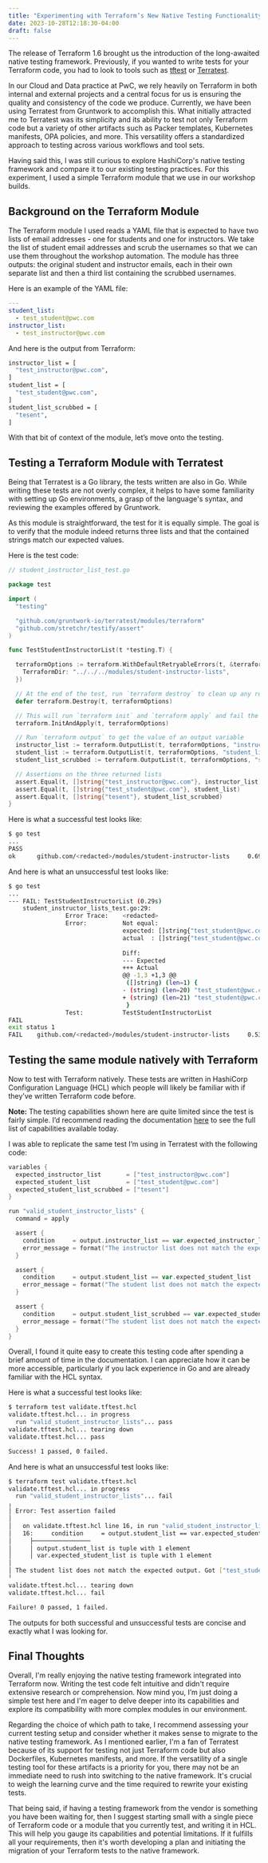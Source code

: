 ```yaml
---
title: "Experimenting with Terraform’s New Native Testing Functionality"
date: 2023-10-28T12:18:30-04:00
draft: false
---
```


The release of Terraform 1.6 brought us the introduction of the long-awaited native testing framework. Previously, if you wanted to write tests for your Terraform code, you had to look to tools such as [tftest](https://pypi.org/project/tftest/) or [Terratest](https://github.com/gruntwork-io/terratest). 

In our Cloud and Data practice at PwC, we rely heavily on Terraform in both internal and external projects and a central focus for us is ensuring the quality and consistency of the code we produce. Currently, we have been using Terratest from Gruntwork to accomplish this. What initially attracted me to Terratest was its simplicity and its ability to test not only Terraform code but a variety of other artifacts such as Packer templates, Kubernetes manifests, OPA policies, and more. This versatility offers a standardized approach to testing across various workflows and tool sets.

Having said this, I was still curious to explore HashiCorp's native testing framework and compare it to our existing testing practices. For this experiment, I used a simple Terraform module that we use in our workshop builds.

## Background on the Terraform Module

The Terraform module I used reads a YAML file that is expected to have two lists of email addresses - one for students and one for instructors. We take the list of student email addresses and scrub the usernames so that we can use them throughout the workshop automation. The module has three outputs: the original student and instructor emails, each in their own separate list and then a third list containing the scrubbed usernames.

Here is an example of the YAML file:

```yaml
---
student_list:
  - test_student@pwc.com
instructor_list:
  - test_instructor@pwc.com
```

And here is the output from Terraform:

```bash
instructor_list = [
  "test_instructor@pwc.com",
]
student_list = [
  "test_student@pwc.com",
]
student_list_scrubbed = [
  "tesent",
]
```

With that bit of context of the module, let’s move onto the testing.

## Testing a Terraform Module with Terratest

Being that Terratest is a Go library, the tests written are also in Go. While writing these tests are not overly complex, it helps to have some familiarity with setting up Go environments, a grasp of the language's syntax, and reviewing the examples offered by Gruntwork.

As this module is straightforward, the test for it is equally simple. The goal is to verify that the module indeed returns three lists and that the contained strings match our expected values.

Here is the test code:

```go
// student_instructor_list_test.go

package test

import (
  "testing"

  "github.com/gruntwork-io/terratest/modules/terraform"
  "github.com/stretchr/testify/assert"
)

func TestStudentInstructorList(t *testing.T) {

  terraformOptions := terraform.WithDefaultRetryableErrors(t, &terraform.Options{
    TerraformDir: "../../../modules/student-instructor-lists",
  })

  // At the end of the test, run `terraform destroy` to clean up any resources that were created
  defer terraform.Destroy(t, terraformOptions)

  // This will run `terraform init` and `terraform apply` and fail the test if there are any errors
  terraform.InitAndApply(t, terraformOptions)

  // Run `terraform output` to get the value of an output variable
  instructor_list := terraform.OutputList(t, terraformOptions, "instructor_list")
  student_list := terraform.OutputList(t, terraformOptions, "student_list")
  student_list_scrubbed := terraform.OutputList(t, terraformOptions, "student_list_scrubbed")

  // Assertions on the three returned lists
  assert.Equal(t, []string{"test_instructor@pwc.com"}, instructor_list)
  assert.Equal(t, []string{"test_student@pwc.com"}, student_list)
  assert.Equal(t, []string{"tesent"}, student_list_scrubbed)
}
```

Here is what a successful test looks like:

```bash
$ go test
...
PASS
ok      github.com/<redacted>/modules/student-instructor-lists     0.695s
```

And here is what an unsuccessful test looks like:

```bash
$ go test
...
--- FAIL: TestStudentInstructorList (0.29s)
    student_instructor_lists_test.go:29: 
                Error Trace:    <redacted>
                Error:          Not equal: 
                                expected: []string{"test_student@pwc.com"}
                                actual  : []string{"test_student@pwc.coms"}
                            
                                Diff:
                                --- Expected
                                +++ Actual
                                @@ -1,3 +1,3 @@
                                 ([]string) (len=1) {
                                - (string) (len=20) "test_student@pwc.com"
                                + (string) (len=21) "test_student@pwc.coms"
                                 }
                Test:           TestStudentInstructorList
FAIL
exit status 1
FAIL    github.com/<redacted>/modules/student-instructor-lists     0.535s
```

## Testing the same module natively with Terraform

Now to test with Terraform natively. These tests are written in HashiCorp Configuration Language (HCL) which people will likely be familiar with if they’ve written Terraform code before.

**Note:** The testing capabilities shown here are quite limited since the test is fairly simple. I’d recommend reading the documentation [here](https://developer.hashicorp.com/terraform/language/tests) to see the full list of capabilities available today.

I was able to replicate the same test I’m using in Terratest with the following code:

```go
variables {
  expected_instructor_list       = ["test_instructor@pwc.com"]
  expected_student_list          = ["test_student@pwc.com"]
  expected_student_list_scrubbed = ["tesent"]
}

run "valid_student_instructor_lists" {
  command = apply

  assert {
    condition     = output.instructor_list == var.expected_instructor_list
    error_message = format("The instructor list does not match the expected output. Got %v but expected %v.", output.instructor_list, var.expected_instructor_list)
  }

  assert {
    condition     = output.student_list == var.expected_student_list
    error_message = format("The student list does not match the expected output. Got %v but expected %v.", output.student_list, var.expected_student_list)
  }

  assert {
    condition     = output.student_list_scrubbed == var.expected_student_list_scrubbed
    error_message = format("The student list does not match the expected output. Got %v but expected %v.", output.student_list_scrubbed, var.expected_student_list_scrubbed)
  }
}
```

Overall, I found it quite easy to create this testing code after spending a brief amount of time in the documentation. I can appreciate how it can be more accessible, particularly if you lack experience in Go and are already familiar with the HCL syntax.

Here is what a successful test looks like:

```bash
$ terraform test validate.tftest.hcl
validate.tftest.hcl... in progress
  run "valid_student_instructor_lists"... pass
validate.tftest.hcl... tearing down
validate.tftest.hcl... pass

Success! 1 passed, 0 failed.
```

And here is what an unsuccessful test looks like:

```bash
$ terraform test validate.tftest.hcl
validate.tftest.hcl... in progress
  run "valid_student_instructor_lists"... fail
╷
│ Error: Test assertion failed
│ 
│   on validate.tftest.hcl line 16, in run "valid_student_instructor_lists":
│   16:     condition     = output.student_list == var.expected_student_list
│     ├────────────────
│     │ output.student_list is tuple with 1 element
│     │ var.expected_student_list is tuple with 1 element
│ 
│ The student list does not match the expected output. Got ["test_student@pwc.coms"] but expected ["test_student@pwc.com"].
╵
validate.tftest.hcl... tearing down
validate.tftest.hcl... fail

Failure! 0 passed, 1 failed.
```

The outputs for both successful and unsuccessful tests are concise and exactly what I was looking for.

## Final Thoughts

Overall, I'm really enjoying the native testing framework integrated into Terraform now. Writing the test code felt intuitive and didn't require extensive research or comprehension. Now mind you, I’m just doing a simple test here and I'm eager to delve deeper into its capabilities and explore its compatibility with more complex modules in our environment.

Regarding the choice of which path to take, I recommend assessing your current testing setup and consider whether it makes sense to migrate to the native testing framework. As I mentioned earlier, I'm a fan of Terratest because of its support for testing not just Terraform code but also Dockerfiles, Kubernetes manifests, and more. If the versatility of a single testing tool for these artifacts is a priority for you, there may not be an immediate need to rush into switching to the native framework. It's crucial to weigh the learning curve and the time required to rewrite your existing tests.

That being said, if having a testing framework from the vendor is something you have been waiting for, then I suggest starting small with a single piece of Terraform code or a module that you currently test, and writing it in HCL. This will help you gauge its capabilities and potential limitations. If it fulfills all your requirements, then it's worth developing a plan and initiating the migration of your Terraform tests to the native framework.
